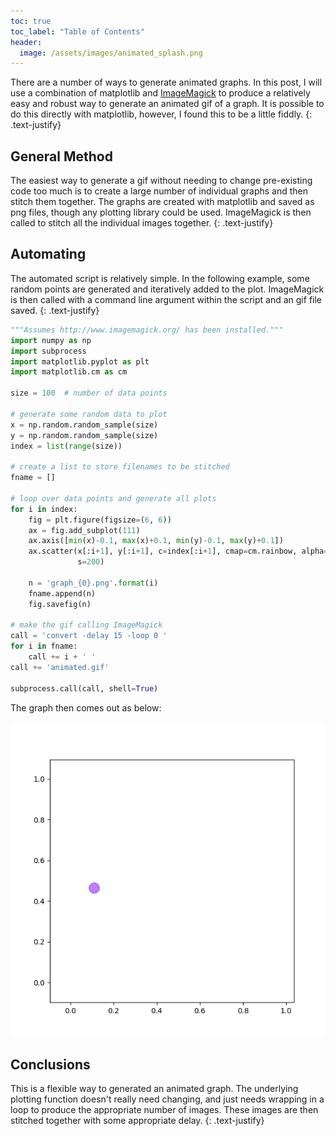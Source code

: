 ```yaml
---
toc: true
toc_label: "Table of Contents"
header:
  image: /assets/images/animated_splash.png
---
```


There are a number of ways to generate animated graphs. In this post, I will
use a combination of matplotlib and
[ImageMagick](http://www.imagemagick.org/script/index.php) to produce a
relatively easy and robust way to generate an animated gif of a graph. It is
possible to do this directly with matplotlib, however, I found this to be a
little fiddly.
{: .text-justify}

## General Method

The easiest way to generate a gif without needing to change pre-existing code
too much is to create a large number of individual graphs and then stitch them
together. The graphs are created with matplotlib and saved as png files, though
any plotting library could be used. ImageMagick is then called to stitch all
the individual images together.
{: .text-justify}

## Automating

The automated script is relatively simple. In the following example, some
random points are generated and iteratively added to the plot. ImageMagick is
then called with a command line argument within the script and an gif file
saved.
{: .text-justify}

  ```python
  """Assumes http://www.imagemagick.org/ has been installed."""
  import numpy as np
  import subprocess
  import matplotlib.pyplot as plt
  import matplotlib.cm as cm

  size = 100  # number of data points

  # generate some random data to plot
  x = np.random.random_sample(size)
  y = np.random.random_sample(size)
  index = list(range(size))

  # create a list to store filenames to be stitched
  fname = []

  # loop over data points and generate all plots
  for i in index:
      fig = plt.figure(figsize=(6, 6))
      ax = fig.add_subplot(111)
      ax.axis([min(x)-0.1, max(x)+0.1, min(y)-0.1, max(y)+0.1])
      ax.scatter(x[:i+1], y[:i+1], c=index[:i+1], cmap=cm.rainbow, alpha=0.5,
                 s=200)

      n = 'graph_{0}.png'.format(i)
      fname.append(n)
      fig.savefig(n)

  # make the gif calling ImageMagick
  call = 'convert -delay 15 -loop 0 '
  for i in fname:
      call += i + ' '
  call += 'animated.gif'

  subprocess.call(call, shell=True)
  ```

The graph then comes out as below:

![animated graph](../scripts/animated.gif)

## Conclusions

This is a flexible way to generated an animated graph. The underlying plotting
function doesn't really need changing, and just needs wrapping in a loop to
produce the appropriate number of images. These images are then stitched
together with some appropriate delay.
{: .text-justify}
